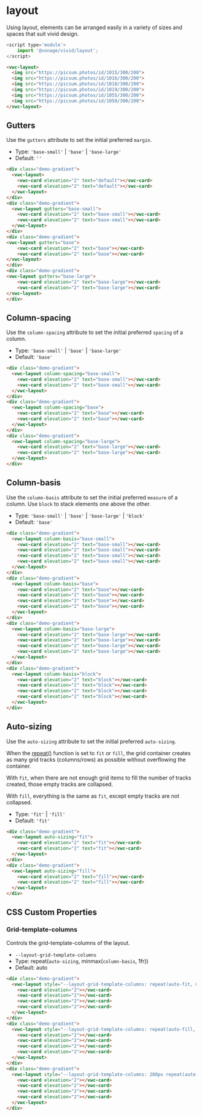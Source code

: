 # layout

Using layout, elements can be arranged easily in a variety of sizes and spaces that suit vivid design.

```js
<script type='module'>
    import '@vonage/vivid/layout';
</script>
```

```html preview
<vwc-layout>
  <img src="https://picsum.photos/id/1015/300/200">
  <img src="https://picsum.photos/id/1016/300/200">
  <img src="https://picsum.photos/id/1018/300/200">
  <img src="https://picsum.photos/id/1019/300/200">
  <img src="https://picsum.photos/id/1055/300/200">
  <img src="https://picsum.photos/id/1050/300/200">
</vwc-layout>
```

## Gutters

Use the `gutters` attribute to set the initial preferred `margin`.

- Type: `'base-small'` | `'base'` | `'base-large'`
- Default: `''`

```html preview
<div class="demo-gradient">
  <vwc-layout>
    <vwc-card elevation="2" text="default"></vwc-card>
    <vwc-card elevation="2" text="default"></vwc-card>
  </vwc-layout>
</div>
<div class="demo-gradient">
  <vwc-layout gutters="base-small">
    <vwc-card elevation="2" text="base-small"></vwc-card>
    <vwc-card elevation="2" text="base-small"></vwc-card>
  </vwc-layout>
</div>
<div class="demo-gradient">
<vwc-layout gutters="base">
    <vwc-card elevation="2" text="base"></vwc-card>
    <vwc-card elevation="2" text="base"></vwc-card>
</vwc-layout>
</div>
<div class="demo-gradient">
<vwc-layout gutters="base-large">
    <vwc-card elevation="2" text="base-large"></vwc-card>
    <vwc-card elevation="2" text="base-large"></vwc-card>
</vwc-layout>
</div>
```

## Column-spacing

Use the `column-spacing` attribute to set the initial preferred `spacing` of a column.

- Type: `'base-small'` | `'base'` | `'base-large'`
- Default: `'base'`

```html preview
<div class="demo-gradient">
  <vwc-layout column-spacing="base-small">
    <vwc-card elevation="2" text="base-small"></vwc-card>
    <vwc-card elevation="2" text="base-small"></vwc-card>
  </vwc-layout>
</div>
<div class="demo-gradient">
  <vwc-layout column-spacing="base">
    <vwc-card elevation="2" text="base"></vwc-card>
    <vwc-card elevation="2" text="base"></vwc-card>
  </vwc-layout>
</div>
<div class="demo-gradient">
  <vwc-layout column-spacing="base-large">
    <vwc-card elevation="2" text="base-large"></vwc-card>
    <vwc-card elevation="2" text="base-large"></vwc-card>
  </vwc-layout>
</div>
```

## Column-basis

Use the `column-basis` attribute to set the initial preferred `measure` of a column. 
Use `block` to stack elements one above the other.

- Type: `'base-small'` | `'base'` | `'base-large'` | `'block'`
- Default: `'base'`

```html preview
<div class="demo-gradient">
  <vwc-layout column-basis="base-small">
    <vwc-card elevation="2" text="base-small"></vwc-card>
    <vwc-card elevation="2" text="base-small"></vwc-card>
    <vwc-card elevation="2" text="base-small"></vwc-card>
    <vwc-card elevation="2" text="base-small"></vwc-card>
  </vwc-layout>
</div>
<div class="demo-gradient">
  <vwc-layout column-basis="base">
    <vwc-card elevation="2" text="base"></vwc-card>
    <vwc-card elevation="2" text="base"></vwc-card>
    <vwc-card elevation="2" text="base"></vwc-card>
    <vwc-card elevation="2" text="base"></vwc-card>
  </vwc-layout>
</div>
<div class="demo-gradient">
  <vwc-layout column-basis="base-large">
    <vwc-card elevation="2" text="base-large"></vwc-card>
    <vwc-card elevation="2" text="base-large"></vwc-card>
    <vwc-card elevation="2" text="base-large"></vwc-card>
    <vwc-card elevation="2" text="base-large"></vwc-card>
  </vwc-layout>
</div>
<div class="demo-gradient">
  <vwc-layout column-basis="block">
    <vwc-card elevation="2" text="block"></vwc-card>
    <vwc-card elevation="2" text="block"></vwc-card>
    <vwc-card elevation="2" text="block"></vwc-card>
    <vwc-card elevation="2" text="block"></vwc-card>
  </vwc-layout>
</div>
```

## Auto-sizing

Use the `auto-sizing` attribute to set the initial preferred `auto-sizing`.

When the [repeat()](#css-custom-properties) function is set to `fit` or `fill`, the grid container creates as many grid tracks (columns/rows) as possible without overflowing the container.

With `fit`, when there are not enough grid items to fill the number of tracks created, those empty tracks are collapsed.

With `fill`, everything is the same as `fit`, except empty tracks are not collapsed.

- Type: `'fit'` | `'fill'`
- Default: `'fit'`

```html preview
<div class="demo-gradient">
  <vwc-layout auto-sizing="fit">
    <vwc-card elevation="2" text="fit"></vwc-card>
    <vwc-card elevation="2" text="fit"></vwc-card>
  </vwc-layout>
</div>
<div class="demo-gradient">
  <vwc-layout auto-sizing="fill">
    <vwc-card elevation="2" text="fill"></vwc-card>
    <vwc-card elevation="2" text="fill"></vwc-card>
  </vwc-layout>
</div>
```

## CSS Custom Properties
### Grid-template-columns

Controls the grid-template-columns of the layout.

- `--layout-grid-template-columns`
- Type: repeat(`auto-sizing`, minmax(`column-basis`, 1fr))
- Default: auto

```html preview
<div class="demo-gradient">
  <vwc-layout style="--layout-grid-template-columns: repeat(auto-fit, minmax(100px, 1fr));">
    <vwc-card elevation="2"></vwc-card>
    <vwc-card elevation="2"></vwc-card>
    <vwc-card elevation="2"></vwc-card>
    <vwc-card elevation="2"></vwc-card>
  </vwc-layout>
</div>
<div class="demo-gradient">
  <vwc-layout style="--layout-grid-template-columns: repeat(auto-fill, minmax(100px, 1fr));">
    <vwc-card elevation="2"></vwc-card>
    <vwc-card elevation="2"></vwc-card>
    <vwc-card elevation="2"></vwc-card>
    <vwc-card elevation="2"></vwc-card>
  </vwc-layout>
</div>
<div class="demo-gradient">
  <vwc-layout style="--layout-grid-template-columns: 280px repeat(auto-fill, minmax(100px, 1fr));">
    <vwc-card elevation="2"></vwc-card>
    <vwc-card elevation="2"></vwc-card>
    <vwc-card elevation="2"></vwc-card>
    <vwc-card elevation="2"></vwc-card>
  </vwc-layout>
</div>
```